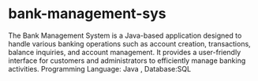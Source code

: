 # bank-management-sys
The Bank Management System is a Java-based application designed to handle various banking operations such as account creation, transactions, balance inquiries, and account management. It provides a user-friendly interface for customers and administrators to efficiently manage banking activities. Programming Language: Java , Database:SQL
